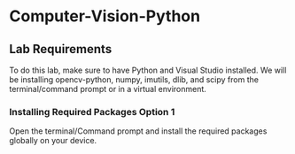 # Computer-Vision-Python
## Lab Requirements 

To do this lab, make sure to have Python and Visual Studio installed. We will be installing opencv-python, numpy, imutils, dlib, and scipy from the terminal/command prompt or in a virtual environment. 

### Installing Required Packages Option 1
Open the terminal/Command prompt and install the required packages globally on your device. 

